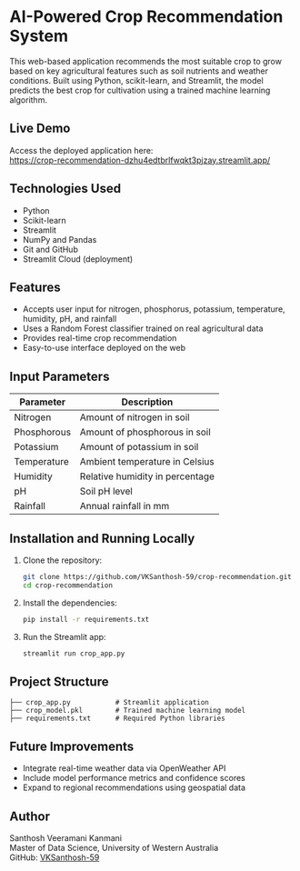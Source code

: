 
# AI-Powered Crop Recommendation System

This web-based application recommends the most suitable crop to grow based on key agricultural features such as soil nutrients and weather conditions. Built using Python, scikit-learn, and Streamlit, the model predicts the best crop for cultivation using a trained machine learning algorithm.

## Live Demo

Access the deployed application here:  
https://crop-recommendation-dzhu4edtbrlfwqkt3pjzay.streamlit.app/

## Technologies Used

- Python
- Scikit-learn
- Streamlit
- NumPy and Pandas
- Git and GitHub
- Streamlit Cloud (deployment)

## Features

- Accepts user input for nitrogen, phosphorus, potassium, temperature, humidity, pH, and rainfall
- Uses a Random Forest classifier trained on real agricultural data
- Provides real-time crop recommendation
- Easy-to-use interface deployed on the web

## Input Parameters

| Parameter     | Description                   |
|---------------|-------------------------------|
| Nitrogen      | Amount of nitrogen in soil     |
| Phosphorous   | Amount of phosphorous in soil  |
| Potassium     | Amount of potassium in soil    |
| Temperature   | Ambient temperature in Celsius |
| Humidity      | Relative humidity in percentage|
| pH            | Soil pH level                  |
| Rainfall      | Annual rainfall in mm          |

## Installation and Running Locally

1. Clone the repository:
   ```bash
   git clone https://github.com/VKSanthosh-59/crop-recommendation.git
   cd crop-recommendation
   ```

2. Install the dependencies:
   ```bash
   pip install -r requirements.txt
   ```

3. Run the Streamlit app:
   ```bash
   streamlit run crop_app.py
   ```

## Project Structure

```
├── crop_app.py           # Streamlit application
├── crop_model.pkl        # Trained machine learning model
├── requirements.txt      # Required Python libraries
```

## Future Improvements

- Integrate real-time weather data via OpenWeather API
- Include model performance metrics and confidence scores
- Expand to regional recommendations using geospatial data

## Author

Santhosh Veeramani Kanmani  
Master of Data Science, University of Western Australia  
GitHub: [VKSanthosh-59](https://github.com/VKSanthosh-59)
